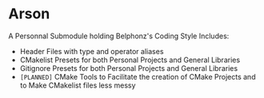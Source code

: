 # Arson
A Personnal Submodule holding Belphonz's Coding Style
Includes:
- Header Files with type and operator aliases
- CMakelist Presets for both Personal Projects and General Libraries
- Gitignore Presets for both Personal Projects and General Libraries
- `[PLANNED]` CMake Tools to Facilitate the creation of CMake Projects and to Make CMakelist files less messy 
